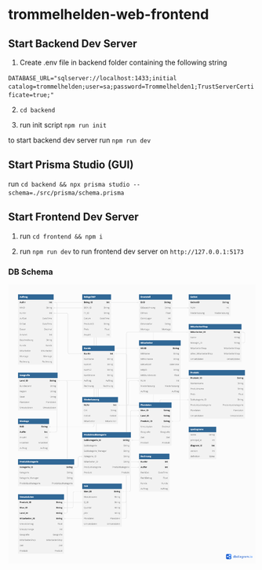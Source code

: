 # trommelhelden-web-frontend

## Start Backend Dev Server

1. Create .env file in backend folder containing the following string

`DATABASE_URL="sqlserver://localhost:1433;initial catalog=trommelhelden;user=sa;password=Trommelhelden1;TrustServerCertificate=true;" `

2. `cd backend`

3. run init script `npm run init`

to start backend dev server run `npm run dev`

## Start Prisma Studio (GUI)

run `cd backend && npx prisma studio --schema=./src/prisma/schema.prisma`

## Start Frontend Dev Server

1. run `cd frontend && npm i`

2. run `npm run dev` to run frontend dev server on `http://127.0.0.1:5173`

### DB Schema

![Trommelhelden Schema](db_schema.png)
